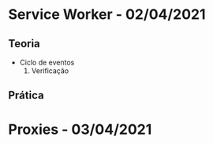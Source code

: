 # Service Worker - 02/04/2021
## Teoria
- Ciclo de eventos
  1. Verificação

## Prática

  

# Proxies - 03/04/2021
